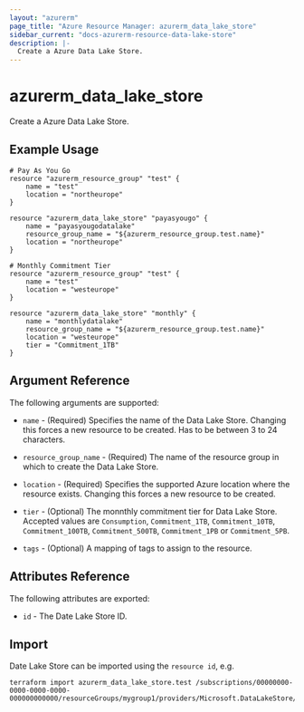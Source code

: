 ```yaml
---
layout: "azurerm"
page_title: "Azure Resource Manager: azurerm_data_lake_store"
sidebar_current: "docs-azurerm-resource-data-lake-store"
description: |-
  Create a Azure Data Lake Store.
---
```


# azurerm\_data\_lake\_store

Create a Azure Data Lake Store.

## Example Usage

```hcl
# Pay As You Go
resource "azurerm_resource_group" "test" {
    name = "test"
    location = "northeurope"
}

resource "azurerm_data_lake_store" "payasyougo" {
    name = "payasyougodatalake"
    resource_group_name = "${azurerm_resource_group.test.name}"
    location = "northeurope"
}

# Monthly Commitment Tier
resource "azurerm_resource_group" "test" {
    name = "test"
    location = "westeurope"
}

resource "azurerm_data_lake_store" "monthly" {
    name = "monthlydatalake"
    resource_group_name = "${azurerm_resource_group.test.name}"
    location = "westeurope"
    tier = "Commitment_1TB"
}
```

## Argument Reference

The following arguments are supported:

* `name` - (Required) Specifies the name of the Data Lake Store. Changing this forces a
    new resource to be created. Has to be between 3 to 24 characters.

* `resource_group_name` - (Required) The name of the resource group in which to
    create the Data Lake Store.

* `location` - (Required) Specifies the supported Azure location where the resource exists. Changing this forces a new resource to be created.

* `tier` - (Optional) The monnthly commitment tier for Data Lake Store. Accepted values are `Consumption`, `Commitment_1TB`, `Commitment_10TB`, `Commitment_100TB`, `Commitment_500TB`, `Commitment_1PB` or `Commitment_5PB`.

* `tags` - (Optional) A mapping of tags to assign to the resource.

## Attributes Reference

The following attributes are exported:

* `id` - The Date Lake Store ID.

## Import

Date Lake Store can be imported using the `resource id`, e.g.

```shell
terraform import azurerm_data_lake_store.test /subscriptions/00000000-0000-0000-0000-000000000000/resourceGroups/mygroup1/providers/Microsoft.DataLakeStore/accounts/mydatalakeaccount
```
